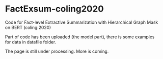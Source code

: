 # FactExsum-coling2020
Code for Fact-level Extractive Summarization with Hierarchical Graph Mask on BERT (coling 2020)

Part of code has been uploaded (the model part), there is some examples for data in datafile folder.

The page is still under processing. More is coming.
